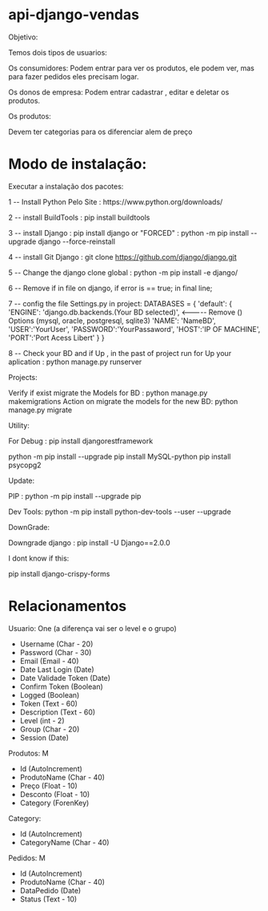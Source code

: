# api-django-vendas

Objetivo:

Temos dois tipos de usuarios:

Os consumidores: Podem entrar para ver os produtos, ele podem ver, mas para fazer pedidos eles precisam logar.

Os donos de empresa: Podem entrar cadastrar , editar e deletar os produtos.


Os produtos:

Devem ter categorias para os diferenciar alem de preço



# Modo de instalação:

Executar a instalação dos pacotes:

<div width="auto" height="300px">
1 -- Install Python Pelo Site : https://www.python.org/downloads/

2 -- install BuildTools     :   pip install buildtools

3 -- install Django   :    pip install django     or  "FORCED"  : python -m pip install --upgrade django --force-reinstall    

4 -- install Git Django : git clone https://github.com/django/django.git

5 --  Change the django clone global :  python -m pip install -e django/

6 -- Remove if in file on django, if error is == true; in final line;

7 -- config the file Settings.py in project:  DATABASES = {
    'default': {
        'ENGINE': 'django.db.backends.(Your BD selected)',  <----- Remove () Options   (mysql, oracle, postgresql, sqlite3)
        'NAME': 'NameBD',
        'USER':'YourUser',
        'PASSWORD':'YourPassaword',
        'HOST':'IP OF MACHINE',
        'PORT':'Port Acess Libert'
    }
}
  
8 -- Check your BD and if Up , in the past of project run for Up your aplication  : python manage.py runserver 
 
 
 
 Projects:
 
 Verify if exist migrate the Models for BD :  python manage.py makemigrations
 Action on migrate the models for the new BD: python manage.py migrate
 
 
 
 Utility:
 
 For Debug :  pip install djangorestframework
 
 python -m pip install --upgrade
 pip install MySQL-python
 pip install psycopg2

 
 Update:
 
 PIP : python -m pip install --upgrade pip 

 Dev Tools: python -m pip install python-dev-tools --user --upgrade
 
 
 DownGrade:
 
  Downgrade django : pip install -U Django==2.0.0

 
 
 I dont know if this:
 
 pip install django-crispy-forms
</div>



# Relacionamentos 

Usuario: One (a diferença vai ser o level e o grupo)
- Username	(Char - 20)
- Password	(Char - 30)
- Email		(Email - 40)
- Date Last Login	(Date)
- Date Validade Token	(Date)
- Confirm Token		(Boolean)
- Logged		(Boolean)
- Token   (Text - 60)
- Description (Text - 60)
- Level		(int -  2)
- Group 	(Char - 20)
- Session  (Date)


Produtos: M

- Id 	(AutoIncrement)
- ProdutoName (Char - 40)
- Preço		(Float - 10)
- Desconto (Float - 10)
- Category	(ForenKey)



Category:


- Id 	(AutoIncrement)
- CategoryName (Char - 40)



Pedidos: M

- Id 	(AutoIncrement)
- ProdutoName (Char - 40)
- DataPedido	(Date)
- Status  (Text - 10)





